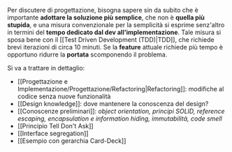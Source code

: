 Per discutere di progettazione, bisogna sapere sin da subito che è importante **adottare la soluzione più semplice**, che non è **quella più stupida**, e una misura convenzionale per la semplicità si esprime senz'altro in termini del **tempo dedicato dal dev all'implementazione**.
Tale misura si sposa bene con il [[Test Driven Development (TDD)|TDD]], che richiede brevi iterazioni di circa 10 minuti. Se la **feature** attuale richiede più tempo è opportuno ridurre la **portata** scomponendo il problema.

Si va a trattare in dettaglio:
- [[Progettazione e Implementazione/Progettazione/Refactoring|Refactoring]]: modifiche al codice senza nuove funzionalità
- [[Design knowledge]]: dove mantenere la conoscenza del design?
- [[Conoscenze preliminari]]: *object orientation, principi SOLID, reference escaping, encapsulation e information hiding, immutabilità, code smell*
- [[Principio Tell Don't Ask]]
- [[Interface segregation]]
- [[Esempio con gerarchia Card-Deck]]